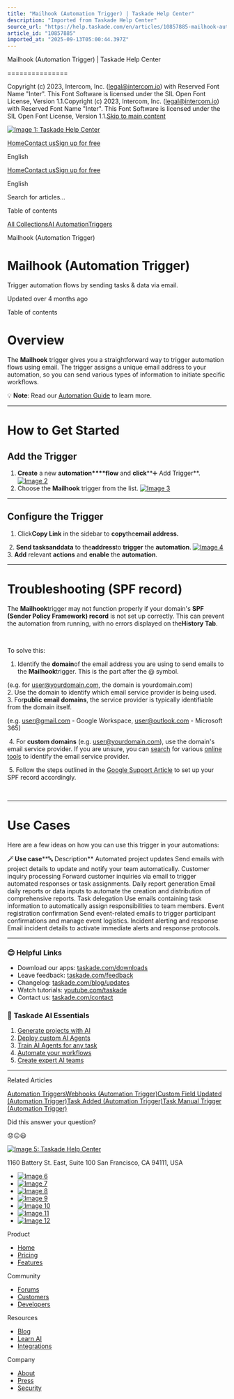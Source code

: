 ```yaml
---
title: "Mailhook (Automation Trigger) | Taskade Help Center"
description: "Imported from Taskade Help Center"
source_url: "https://help.taskade.com/en/articles/10857885-mailhook-automation-trigger"
article_id: "10857885"
imported_at: "2025-09-13T05:00:44.397Z"
---
```


Mailhook (Automation Trigger) | Taskade Help Center

===============

Copyright (c) 2023, Intercom, Inc. (legal@intercom.io) with Reserved Font Name "Inter". This Font Software is licensed under the SIL Open Font License, Version 1.1.Copyright (c) 2023, Intercom, Inc. (legal@intercom.io) with Reserved Font Name "Inter". This Font Software is licensed under the SIL Open Font License, Version 1.1.[Skip to main content](https://help.taskade.com/en/articles/10857885-mailhook-automation-trigger#main-content)

[![Image 1: Taskade Help Center](../../.gitbook/assets/imported/mailhook-automation-trigger-1.png)](https://help.taskade.com/en/)

[Home](https://www.taskade.com/)[Contact us](https://www.taskade.com/contact)[Sign up for free](https://www.taskade.com/signup)

English

[Home](https://www.taskade.com/)[Contact us](https://www.taskade.com/contact)[Sign up for free](https://www.taskade.com/signup)

English

Search for articles... 

Table of contents

[](https://help.taskade.com/en/articles/10857885-mailhook-automation-trigger#h_ea746436af)[](https://help.taskade.com/en/articles/10857885-mailhook-automation-trigger#h_8d994969a6)[](https://help.taskade.com/en/articles/10857885-mailhook-automation-trigger#h_95150d2b99)[](https://help.taskade.com/en/articles/10857885-mailhook-automation-trigger#h_67d50f782a)[](https://help.taskade.com/en/articles/10857885-mailhook-automation-trigger#h_3df40a7d3a)[](https://help.taskade.com/en/articles/10857885-mailhook-automation-trigger#h_e898a9119a)

[All Collections](https://help.taskade.com/en/)[AI Automation](https://help.taskade.com/en/collections/8400803-ai-automation)[Triggers](https://help.taskade.com/en/collections/11293106-triggers)

Mailhook (Automation Trigger)

Mailhook (Automation Trigger)
=============================

Trigger automation flows by sending tasks & data via email.

Updated over 4 months ago

Table of contents

[](https://help.taskade.com/en/articles/10857885-mailhook-automation-trigger#h_ea746436af)[](https://help.taskade.com/en/articles/10857885-mailhook-automation-trigger#h_8d994969a6)[](https://help.taskade.com/en/articles/10857885-mailhook-automation-trigger#h_95150d2b99)[](https://help.taskade.com/en/articles/10857885-mailhook-automation-trigger#h_67d50f782a)[](https://help.taskade.com/en/articles/10857885-mailhook-automation-trigger#h_3df40a7d3a)[](https://help.taskade.com/en/articles/10857885-mailhook-automation-trigger#h_e898a9119a)

**Overview**
============

The **Mailhook** trigger gives you a straightforward way to trigger automation flows using email. The trigger assigns a unique email address to your automation, so you can send various types of information to initiate specific workflows.

💡 **Note**: Read our [Automation Guide](https://intercom.help/taskade/en/articles/8958467-getting-started-with-automation) to learn more.

* * *

How to Get Started
==================

Add the Trigger
---------------

1.   **Create** a new **automation****flow** and **click****➕ Add Trigger**.  [![Image 2](../../.gitbook/assets/imported/mailhook-automation-trigger-2.jpg)](https://downloads.intercomcdn.com/i/o/plyqw4hf/1432348496/a05f915ca4be8f194ed2180f439e/mail-hook-trigger-1.jpg?expires=1757741400&signature=c3e18d98f657b0b8bf3fd8e28eed933e476cf6c9324c560a47f5eeaef11527e6&req=dSQkFMp6lYVWX%2FMW1HO4zese3sXN7kj%2FkxjUfVuwjLgk7uUXt8DXp49a71Mv%0AhHW1%0A)  
2.   Choose the **Mailhook** trigger from the list.  [![Image 3](../../.gitbook/assets/imported/mailhook-automation-trigger-3.jpg)](https://downloads.intercomcdn.com/i/o/plyqw4hf/1432349888/86ff4bf3d52e30f1733dcc80666f/mail-hook-trigger.jpg?expires=1757741400&signature=fff69d0bf070dc0763f5747964e827282b6ec7903d33e830b9cfde9bb8ce9067&req=dSQkFMp6lIlXUfMW1HO4zWCVKBboRzvqYnf3RM%2FCLZwR92ITv5gJWAEu5ucC%0ALu7N%0A) 

* * *

Configure the Trigger
---------------------

1.   Click**Copy Link** in the sidebar to **copy**the**email address.**

​ 
2.   **Send tasks****and****data** to the**address**to **trigger** the **automation**.  [![Image 4](../../.gitbook/assets/imported/mailhook-automation-trigger-4.jpg)](https://downloads.intercomcdn.com/i/o/plyqw4hf/1432356465/0f8f8f7d4badeb6910bf9b7fa0f8/mail-hook-trigger-2.jpg?expires=1757741400&signature=ab32c27d70643247198c64879aec3bc6ead08ea29893891c0fea4d6e8fccafc4&req=dSQkFMp7m4VZXPMW1HO4zfUiX2NPgMz%2FD5j19ediiRBGMe0SG4YuMlX1pxSq%0AeBHU%0A)  
3.   **Add** relevant **actions** and **enable** the **automation**.  

* * *

**Troubleshooting (SPF record)**
================================

The **Mailhook**trigger may not function properly if your domain's **SPF (Sender Policy Framework) record** is not set up correctly. This can prevent the automation from running, with no errors displayed on the**History Tab**.

​

To solve this:

1.   ​Identify the **domain**of the email address you are using to send emails to the **Mailhook**trigger. This is the part after the @ symbol.

(e.g. for [user@yourdomain.com](mailto:user@yourdomain.com), the domain is yourdomain.com)  
2.   Use the domain to identify which email service provider is being used.  
3.   For**public email domains**, the service provider is typically identifiable from the domain itself. 

(e.g. [user@gmail.com](mailto:user@gmail.com) - Google Workspace, [user@outlook.com](mailto:user@outlook.com) - Microsoft 365)

​ 
4.   For **custom domains** (e.g. [user@yourdomain.com](mailto:user@yourdomain.com)), use the domain's email service provider. If you are unsure, you can [search](https://www.google.com/search?q=how+to+find+email+address+domain+service+provider) for various [online tools](https://mxtoolbox.com/SuperTool) to identify the email service provider.

​ 
5.   Follow the steps outlined in the [Google Support Article](https://support.google.com/a/answer/33786?hl=en&ref_topic=9061731&sjid=705322761075134958-NC) to set up your SPF record accordingly.

​ 

* * *

**Use Cases**
=============

Here are a few ideas on how you can use this trigger in your automations:

**🪄 Use case****🔤 Description**
Automated project updates Send emails with project details to update and notify your team automatically.
Customer inquiry processing Forward customer inquiries via email to trigger automated responses or task assignments.
Daily report generation Email daily reports or data inputs to automate the creation and distribution of comprehensive reports.
Task delegation Use emails containing task information to automatically assign responsibilities to team members.
Event registration confirmation Send event-related emails to trigger participant confirmations and manage event logistics.
Incident alerting and response Email incident details to activate immediate alerts and response protocols.

* * *
### **😊 Helpful Links**

*   Download our apps: [taskade.com/downloads](https://taskade.com/downloads) 
*   Leave feedback: [taskade.com/feedback](https://taskade.com/feedback) 
*   Changelog: [taskade.com/blog/updates](https://taskade.com/blog/updates) 
*   Watch tutorials: [youtube.com/taskade](https://youtube.com/taskade) 
*   Contact us: [taskade.com/contact](https://taskade.com/contact) 
### 🤖 **Taskade AI Essentials**

1.   [Generate projects with AI](https://help.taskade.com/en/articles/8958450-ai-project-studio) 
2.   [Deploy custom AI Agents](https://help.taskade.com/en/articles/8958457) 
3.   [Train AI Agents for any task](https://help.taskade.com/en/articles/9495190) 
4.   [Automate your workflows](https://help.taskade.com/en/articles/8958467-getting-started-with-automation) 
5.   [Create expert AI teams](https://help.taskade.com/en/articles/9254706-multi-agents) 

* * *

Related Articles

[Automation Triggers](https://help.taskade.com/en/articles/8958469-automation-triggers)[Webhooks (Automation Trigger)](https://help.taskade.com/en/articles/9494976-webhooks-automation-trigger)[Custom Field Updated (Automation Trigger)](https://help.taskade.com/en/articles/9942144-custom-field-updated-automation-trigger)[Task Added (Automation Trigger)](https://help.taskade.com/en/articles/10475712-task-added-automation-trigger)[Task Manual Trigger (Automation Trigger)](https://help.taskade.com/en/articles/10766894-task-manual-trigger-automation-trigger)

Did this answer your question?

😞😐😃

[![Image 5: Taskade Help Center](../../.gitbook/assets/imported/mailhook-automation-trigger-5.png)](https://help.taskade.com/en/)

11‌60 Battery St. East, Suite 100 San‌ Francisco, CA 94111, USA

*   [![Image 6](https://intercom.help/taskade/assets/svg/icon:social-linkedin/ffffff)](https://www.linkedin.com/company/taskade/)
*   [![Image 7](https://intercom.help/taskade/assets/svg/icon:social-facebook/ffffff)](https://www.facebook.com/taskade)
*   [![Image 8](https://intercom.help/taskade/assets/svg/icon:social-github/ffffff)](https://github.com/taskade)
*   [![Image 9](https://intercom.help/taskade/assets/svg/icon:social-instagram/ffffff)](https://www.instagram.com/taskade)
*   [![Image 10](https://intercom.help/taskade/assets/svg/icon:social-youtube/ffffff)](https://www.youtube.com/taskade)
*   [![Image 11](https://intercom.help/taskade/assets/svg/icon:social-reddit/ffffff)](https://www.reddit.com/r/taskade)
*   [![Image 12](https://intercom.help/taskade/assets/svg/icon:social-twitter-x/ffffff)](https://www.twitter.com/taskade)

Product

*   [Home](https://www.taskade.com/)
*   [Pricing](https://www.taskade.com/pricing)
*   [Features](https://www.taskade.com/features)

Community

*   [Forums](https://www.taskade.com/community)
*   [Customers](https://taskade.com/reviews)
*   [Developers](https://developers.taskade.com/)

Resources

*   [Blog](https://www.taskade.com/blog/)
*   [Learn AI](https://www.taskade.com/learn)
*   [Integrations](https://www.taskade.com/integrations)

Company

*   [About](https://www.taskade.com/about)
*   [Press](https://www.taskade.com/press)
*   [Security](https://www.taskade.com/security)
